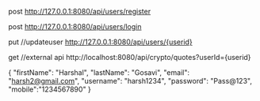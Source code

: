 

post
http://127.0.0.1:8080/api/users/register

post 
http://127.0.0.1:8080/api/users/login

put //updateuser
http://127.0.0.1:8080/api/users/{userid}

get //external api
http://localhost:8080/api/crypto/quotes?userId={userid}

{
  "firstName": "Harshal",
  "lastName": "Gosavi",
  "email": "harsh2@gmail.com",
  "username": "harsh1234",
  "password": "Pass@123",
  "mobile":"1234567890"
}
